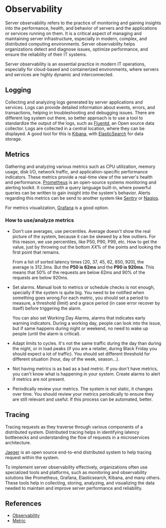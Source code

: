 # Observability

Server observability refers to the practice of monitoring and gaining insights
into the performance, health, and behavior of servers and the applications or
services running on them. It is a critical aspect of managing and maintaining
server infrastructure, especially in modern, complex, and distributed computing
environments. Server observability helps organizations detect and diagnose
issues, optimize performance, and ensure the reliability of their IT systems.

Server observability is an essential practice in modern IT operations,
especially for cloud-based and containerized environments, where servers and
services are highly dynamic and interconnected.

## Logging

Collecting and analyzing logs generated by server applications and services.
Logs can provide detailed information about events, errors, and transactions,
helping in troubleshooting and debugging issues. There are different log system
out there, so better approach is to use a tool to standardize the output of the
logs, such as [Fluentd](https://www.fluentd.org/), an Open source data
collector. Logs are collected in a central location, where they can be
displayed. A good tool for this is [Kibana](https://www.elastic.co/kibana), with
[ElasticSearch](https://www.elastic.co/es/elasticsearch) for data storage.

## Metrics

Gathering and analyzing various metrics such as CPU utilization, memory usage,
disk I/O, network traffic, and application-specific performance indicators.
These metrics provide a real-time view of the server's health and performance.
[Prometheus](https://prometheus.io/) is an open-source systems monitoring and
alerting toolkit. It comes with a query language built-in, where powerful
queries can be written to gain insight into the system's behavior. Alerts
regarding this metrics can be send to another system like
[Sentry](https://sentry.io/welcome/) or [Nagios](https://www.nagios.org/).

For metrics visualization, [Grafana](https://grafana.com/) is a good option.

### How to use/analyze metrics

- Don't use averages, use percentiles. Average doesn't show the real picture of
  the system, because it can be skewed by a few outliers. For this reason, we
  use percentiles, like P50, P90, P99, etc. How to get the value, just by
  throwing out the bottom _XX_% of the points and looking the first point that
  remains.

  From a list of sorted latency times [20, 37, 45, 62, 850, 920], the average is
  312.3ms. But the **P50 is 62ms** and the **P90 is 920ms**. This means that 50%
  of the requests are below 62ms and 90% of the requests are below 920ms.

- Set alarms. Manual look to metrics or schedule checks is not enough, specially
  if the system is quite big. You need to be notified when something goes
  wrong.For each metric, you should set a period to measure, a threshold (limit)
  and a grace period (in case error recover by itself) before triggering the
  alarm.

  You can also set Working Day Alarms, alarms that indicates early warning
  indicators. During a working day, people can look into the issue, but if same
  happens during night or weekend, no need to wake up people (until the alarm is
  critical).

- Adapt limits to cycles. It's not the same traffic during the day than during
  the night, or in load peaks (if you are a retailer, during Black Friday you
  should expect a lot of traffic). You should set different threshold for
  different situation (hour, day of the week, season...).

- Not having metrics is as bad as a bad metric. If you don't have metrics, you
  can't know what is happening in your system. Create alarms to alert if metrics
  are not present.

- Periodically review your metrics. The system is not static, it changes over
  time. You should review your metrics periodically to ensure they are still
  relevant and useful. If this process can be automated, better.

## Tracing

Tracing requests as they traverse through various components of a distributed
system. Distributed tracing helps in identifying latency bottlenecks and
understanding the flow of requests in a microservices architecture.

[Jaeger](https://www.jaegertracing.io/) is an open source end-to-end distributed
system to help tracing request within the system.

To implement server observability effectively, organizations often use
specialized tools and platforms, such as monitoring and observability solutions
like Prometheus, Grafana, Elasticsearch, Kibana, and many others. These tools
help in collecting, storing, analyzing, and visualizing the data needed to
maintain and improve server performance and reliability.

## References

- [Observability](https://www.ibm.com/topics/observability)
- [Metric](https://medium.com/@djsmith42/how-to-metric-edafaf959fc7)
